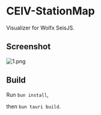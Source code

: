# CEIV-StationMap

Visualizer for Wolfx SeisJS.

## Screenshot
![1.png](https://s2.loli.net/2025/02/11/PH8BI3a6ohq52Qg.png)

## Build
Run `bun install`,

then `bun tauri build`.